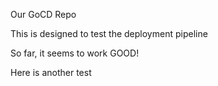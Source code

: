 Our GoCD Repo


This is designed to test the deployment pipeline


So far, it seems to work GOOD!


Here is another test
